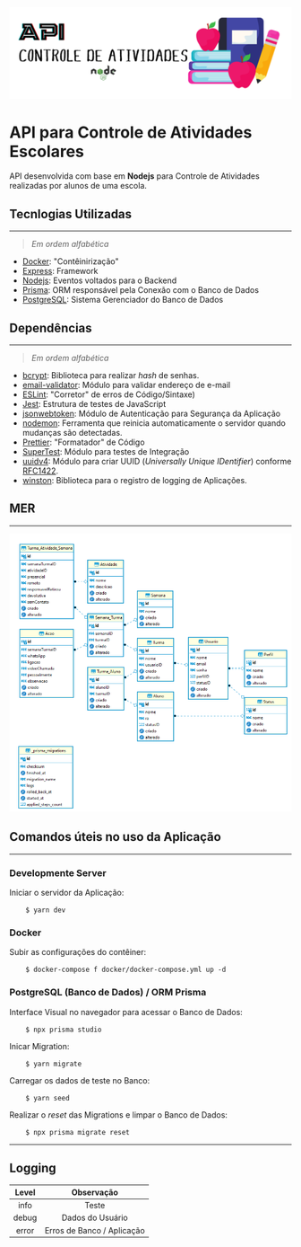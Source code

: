 ![img](https://github.com/padupe/controle_atividades_escolares/blob/Models/Readme/API.png)

# API para Controle de Atividades Escolares

API desenvolvida com base em **Nodejs** para Controle de Atividades realizadas por alunos de uma escola.

## Tecnlogias Utilizadas

---

> _Em ordem alfabética_

- [Docker](https://www.docker.com/ 'Docker'): "Contêinirização"
- [Express](https://expressjs.com/ 'Express'): Framework
- [Nodejs](https://nodejs.org/en/ 'Nodejs'): Eventos voltados para o Backend
- [Prisma](https://www.prisma.io/ 'Prisma'): ORM responsável pela Conexão com o Banco de Dados
- [PostgreSQL](https://www.postgresql.org/ 'PostgreSQL'): Sistema Gerenciador do Banco de Dados

## Dependências

---

> _Em ordem alfabética_

- [bcrypt](https://www.npmjs.com/package/bcrypt 'bcrypt'): Biblioteca para realizar _hash_ de senhas.
- [email-validator](https://www.npmjs.com/package/email-validator 'email-validator'): Módulo para validar endereço de e-mail
- [ESLint](https://eslint.org/ 'ESLint'): "Corretor" de erros de Código/Sintaxe)
- [Jest](https://jestjs.io/ 'Jest'): Estrutura de testes de JavaScript
- [jsonwebtoken](https://www.npmjs.com/package/jsonwebtoken 'jsonwebtoken'): Módulo de Autenticação para Segurança da Aplicação
- [nodemon](https://www.npmjs.com/package/nodemon 'nodemon'): Ferramenta que reinicia automaticamente o servidor quando mudanças são detectadas.
- [Prettier](https://prettier.io/ 'Prettier'): "Formatador" de Código
- [SuperTest](https://www.npmjs.com/package/supertest 'SuperTest'): Módulo para testes de Integração
- [uuidv4](https://www.npmjs.com/package/uuidv4 'uuidv4'): Módulo para criar UUID (_Universally Unique IDentifier_) conforme [RFC1422].
- [winston](https://www.npmjs.com/package/winston 'winston'): Biblioteca para o registro de logging de Aplicações.

## MER

---

![img](https://github.com/padupe/controle_atividades_escolares/blob/Routes/Readme/MER.png)

## Comandos úteis no uso da Aplicação

---

### Developmente Server

Iniciar o servidor da Aplicação:

```
    $ yarn dev
```

### Docker

Subir as configurações do contêiner:

```
    $ docker-compose f docker/docker-compose.yml up -d
```

### PostgreSQL (Banco de Dados) / ORM Prisma

Interface Visual no navegador para acessar o Banco de Dados:

```
    $ npx prisma studio
```

Inicar Migration:

```
    $ yarn migrate
```

Carregar os dados de teste no Banco:

```
    $ yarn seed
```

Realizar o _reset_ das Migrations e limpar o Banco de Dados:

```
    $ npx prisma migrate reset
```

---

## Logging

| Level |         Observação         |
| :---: | :------------------------: |
| info  |           Teste            |
| debug |      Dados do Usuário      |
| error | Erros de Banco / Aplicação |

[//]: #
[rfc1422]: https://www.ietf.org/rfc/rfc4122.txt
